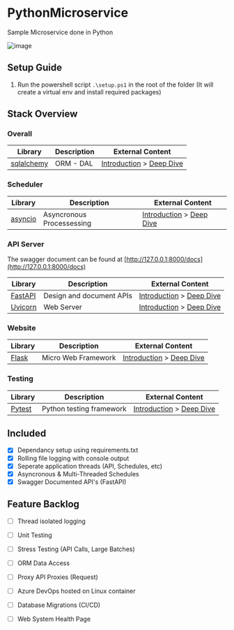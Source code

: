 # PythonMicroservice
Sample Microservice done in Python

![image](https://user-images.githubusercontent.com/2478826/192550186-33d45858-6f77-44ee-9fb1-0b0941e5b188.png)

## Setup Guide
1. Run the powershell script `.\setup.ps1` in the root of the folder (It will create a virtual env and install required packages)

## Stack Overview

### Overall
| Library        | Description | External Content                 |
|----------------|-------------|----------------------------------|
 | [sqlalchemy]() | ORM - DAL   | [Introduction]() > [Deep Dive]() |

### Scheduler
| Library     | Description               | External Content                 |
|-------------|---------------------------|----------------------------------|
 | [asyncio]() | Asyncronous Processessing | [Introduction]() > [Deep Dive]() |

### API Server
The swagger document can be found at [http://127.0.0.1:8000/docs](http://127.0.0.1:8000/docs)  

| Library                                 | Description              | External Content                                                                                     |  
|-----------------------------------------|--------------------------|------------------------------------------------------------------------------------------------------|
 | [FastAPI](https://fastapi.tiangolo.com) | Design and document APIs | [Introduction](https://blog.devgenius.io/brief-introduction-to-fastapi-d6f25793b11a) > [Deep Dive]() |
 | [Uvicorn](https://www.uvicorn.org/)     | Web Server               | [Introduction]() > [Deep Dive]()                                                                     |

### Website
| Library                                              | Description         | External Content                 |
|------------------------------------------------------|---------------------|----------------------------------|
 | [Flask](https://flask.palletsprojects.com/en/2.2.x/) | Micro Web Framework | [Introduction]() > [Deep Dive]() |

### Testing
| Library                                               | Description              | External Content                                                                                                                               | 
|-------------------------------------------------------|--------------------------|------------------------------------------------------------------------------------------------------------------------------------------------|
 | [Pytest](https://docs.pytest.org/en/7.1.x/index.html) | Python testing framework | [Introduction](https://docs.pytest.org/en/7.1.x/getting-started.html) > [Deep Dive](https://docs.pytest.org/en/7.1.x/reference/reference.html) |

## Included
- [X] Dependancy setup using requirements.txt
- [X] Rolling file logging with console output
- [X] Seperate application threads (API, Schedules, etc)
- [X] Asyncronous & Multi-Threaded Schedules
- [X] Swagger Documented API's (FastAPI)

## Feature Backlog
- [ ] Thread isolated logging
- [ ] Unit Testing
- [ ] Stress Testing (API Calls, Large Batches)
- [ ] ORM Data Access
- [ ] Proxy API Proxies (Request)
- [ ] Azure DevOps hosted on Linux container
- [ ] Database Migrations (CI/CD)
- [ ] Web System Health Page

